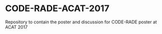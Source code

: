 # CODE-RADE-ACAT-2017
Repository to contain the poster and discussion for CODE-RADE poster at ACAT 2017
